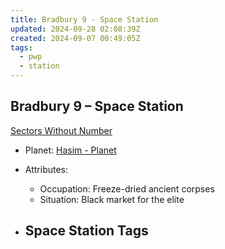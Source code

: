```yaml
---
title: Bradbury 9 - Space Station
updated: 2024-09-28 02:08:39Z
created: 2024-09-07 00:49:05Z
tags:
  - pwp
  - station
---
```


## Bradbury 9 &ndash; Space Station

[Sectors Without Number](https://sectorswithoutnumber.com/sector/bfDcBzTtgpeyLUfwzjio/spaceStation/9L3luiLYRnzIXhznNjWP)

- Planet: [Hasim - Planet](../../../Gaming/StarsWithoutNumber/PiratesWithoutPlunder/Hasim%20-%20Planet.md)

- Attributes:
   -   Occupation: Freeze-dried ancient corpses
   -   Situation: Black market for the elite

- Space Station Tags
	-  
